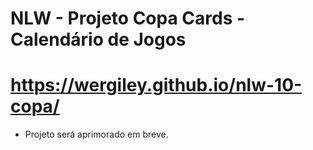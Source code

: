 # NLW - Projeto Copa Cards - Calendário de Jogos
# https://wergiley.github.io/nlw-10-copa/
- Projeto será aprimorado em breve.
